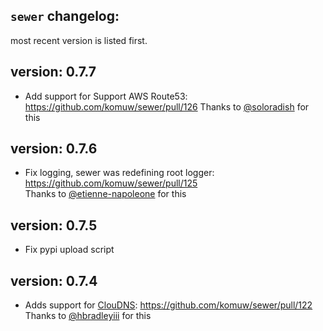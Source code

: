 ## `sewer` changelog:
most recent version is listed first.   



## **version:** 0.7.7
- Add support for Support AWS Route53: https://github.com/komuw/sewer/pull/126
  Thanks to [@soloradish](https://github.com/soloradish) for this

## **version:** 0.7.6
- Fix logging, sewer was redefining root logger: https://github.com/komuw/sewer/pull/125  
  Thanks to [@etienne-napoleone](https://github.com/etienne-napoleone) for this


## **version:** 0.7.5
- Fix pypi upload script


## **version:** 0.7.4
- Adds support for [ClouDNS](https://www.cloudns.net/): https://github.com/komuw/sewer/pull/122   
   Thanks to [@hbradleyiii](https://github.com/hbradleyiii) for this  
